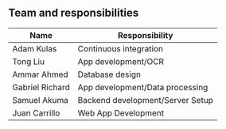## Team and responsibilities

Name | Responsibility
------------ | -------------
Adam Kulas | Continuous integration
Tong Liu | App development/OCR
Ammar Ahmed | Database design
Gabriel Richard | App development/Data processing
Samuel Akuma | Backend development/Server Setup
Juan Carrillo | Web App Development
